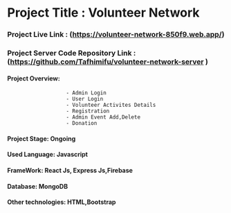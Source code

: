 # Project Title : Volunteer Network 
### Project Live Link : (https://volunteer-network-850f9.web.app/)
### Project Server Code Repository Link : (https://github.com/Tafhimifu/volunteer-network-server )
#### Project Overview:  
                       - Admin Login
                       - User Login
                       - Volunteer Activites Details
                       - Registration
                       - Admin Event Add,Delete
                       - Donation
                      
#### Project Stage: Ongoing
#### Used Language: Javascript
#### FrameWork: React Js, Express Js,Firebase
#### Database: MongoDB
#### Other technologies: HTML,Bootstrap


